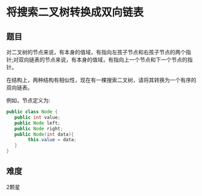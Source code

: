 # 将搜索二叉树转换成双向链表
## 题目
对二叉树的节点来说，有本身的值域，有指向左孩子节点和右孩子节点的两个指针;对双向链表的节点来说，有本身的值域，有指向上一个节点和下一个节点的指针。

在结构上，两种结构有相似性，现在有一棵搜索二叉树，请将其转换为一个有序的双向链表。

例如，节点定义为:

```java
public class Node {
   public int value;
   public Node left;
   public Node right;
   public Node(int data){
        this.value = data;
   }
}
```

## 难度
2颗星

